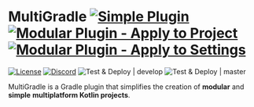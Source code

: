 # MultiGradle [![Simple Plugin](https://img.shields.io/maven-metadata/v?label=simple&metadataUrl=https%3A%2F%2Fplugins.gradle.org%2Fm2%2Fnet%2Fpearx%2Fmultigradle%2Fsimple%2Fproject%2Fnet.pearx.multigradle.simple.project.gradle.plugin%2Fmaven-metadata.xml)](https://plugins.gradle.org/plugin/net.pearx.multigradle.simple.project) [![Modular Plugin - Apply to Project](https://img.shields.io/maven-metadata/v?label=modular%20%28project%29&metadataUrl=https%3A%2F%2Fplugins.gradle.org%2Fm2%2Fnet%2Fpearx%2Fmultigradle%2Fmodular%2Fproject%2Fnet.pearx.multigradle.modular.project.gradle.plugin%2Fmaven-metadata.xml)](https://plugins.gradle.org/plugin/net.pearx.multigradle.modular.project) [![Modular Plugin - Apply to Settings](https://img.shields.io/maven-metadata/v?label=modular%20%28settings%29&metadataUrl=https%3A%2F%2Fplugins.gradle.org%2Fm2%2Fnet%2Fpearx%2Fmultigradle%2Fmodular%2Fsettings%2Fnet.pearx.multigradle.modular.settings.gradle.plugin%2Fmaven-metadata.xml)](https://plugins.gradle.org/plugin/net.pearx.multigradle.modular.settings)
[![License](https://img.shields.io/github/license/pearxteam/multigradle.svg)](https://raw.githubusercontent.com/pearxteam/multigradle/master/LICENSE.TXT)
[![Discord](https://img.shields.io/discord/136085738151346176.svg?logo=discord&logoColor=white)](https://discord.gg/q9cX9QE)
![Test & Deploy | develop](https://github.com/pearxteam/multigradle/workflows/Test%20&%20Deploy%20%7C%20develop/badge.svg?branch=develop)
![Test & Deploy | master](https://github.com/pearxteam/multigradle/workflows/Test%20&%20Deploy%20%7C%20master/badge.svg?branch=master)

MultiGradle is a Gradle plugin that simplifies the creation of **modular** and **simple** **multiplatform Kotlin projects**.